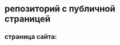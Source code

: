 # репозиторий с публичной страницей

## страница сайта:
<!-- Вставить ссылку на публичную страницу  -->